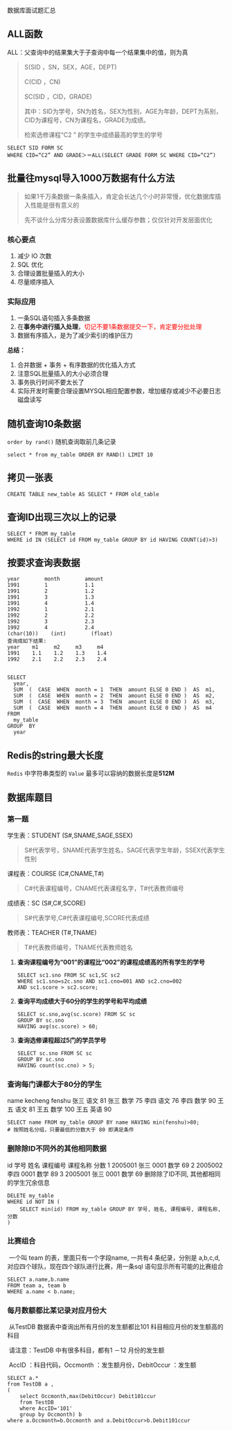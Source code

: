 数据库面试题汇总

## ALL函数

ALL：父查询中的结果集大于子查询中每一个结果集中的值，则为真

> S(SID ，SN，SEX，AGE，DEPT)
>
> C(CID ，CN)
>
> SC(SID ，CID，GRADE)
>
> 其中：SID为学号，SN为姓名，SEX为性别，AGE为年龄，DEPT为系别，CID为课程号，CN为课程名，GRADE为成绩。
>
> 检索选修课程“C2 ” 的学生中成绩最高的学生的学号

````mysql
SELECT SID FORM SC 
WHERE CID=“C2” AND GRADE＞＝ALL(SELECT GRADE FORM SC WHERE CID=“C2”)
````



## 批量往mysql导入1000万数据有什么方法

> 如果1千万条数据一条条插入，肯定会长达几个小时非常慢，优化数据库插入性能是很有意义的
>
> 先不谈什么分库分表设置数据库什么缓存参数；仅仅针对开发层面优化

### 核心要点

1. 减少 IO 次数
2. SQL 优化
3. 合理设置批量插入的大小
4. 尽量顺序插入

### 实际应用

1. 一条SQL语句插入多条数据    
2. 在**事务中进行插入处理**，<font color=red>切记不要1条数据提交一下，肯定要分批处理</font>
3. 数据有序插入，是为了减少索引的维护压力

**总结：**

1. 合并数据 + 事务 + 有序数据的优化插入方式
2. 注意SQL批量插入的大小必须合理
3. 事务执行时间不要太长了
4. 实际开发时需要合理设置MYSQL相应配置参数，增加缓存或减少不必要日志磁盘读写



## 随机查询10条数据

`order by rand()` 随机查询取前几条记录

```MYSQL
select * from my_table ORDER BY RAND() LIMIT 10
```

## 拷贝一张表

```mysql
CREATE TABLE new_table AS SELECT * FROM old_table
```

## 查询ID出现三次以上的记录

```mysql
SELECT * FROM my_table 
WHERE id IN (SELECT id FROM my_table GROUP BY id HAVING COUNT(id)>3)
```

## 按要求查询表数据

```mysql
year        month        amount
1991        1            1.1
1991        2            1.2
1991        3            1.3
1991        4            1.4
1992        1            2.1
1992        2            2.2
1992        3            2.3
1992        4            2.4
(char(10))    (int)        (float)
查询成如下结果:
year    m1     m2     m3     m4
1991    1.1    1.2    1.3    1.4
1992    2.1    2.2    2.3    2.4


SELECT
  year,
  SUM  (  CASE  WHEN  month = 1  THEN  amount ELSE 0 END )  AS  m1,
  SUM  (  CASE  WHEN  month = 2  THEN  amount ELSE 0 END )  AS  m2,
  SUM  (  CASE  WHEN  month = 3  THEN  amount ELSE 0 END )  AS  m3,
  SUM  (  CASE  WHEN  month = 4  THEN  amount ELSE 0 END )  AS  m4
FROM
  my_table
GROUP  BY
  year
```

## Redis的string最大长度

`Redis` 中字符串类型的 `Value` 最多可以容纳的数据长度是**512M** 



## 数据库题目

### 第一题

学生表：STUDENT  (S#,SNAME,SAGE,SSEX)

> S#代表学号，SNAME代表学生姓名，SAGE代表学生年龄，SSEX代表学生性别

课程表：COURSE  (C#,CNAME,T#)

> C#代表课程编号，CNAME代表课程名字，T#代表教师编号

成绩表：SC   (S#,C#,SCORE)

> S#代表学号,C#代表课程编号,SCORE代表成绩

教师表：TEACHER  (T#,TNAME)

> T#代表教师编号，TNAME代表教师姓名

1. **查询课程编号为“001”的课程比“002”的课程成绩高的所有学生的学号**

   ```mysql
   SELECT sc1.sno FROM SC sc1,SC sc2 
   WHERE sc1.sno=s2c.sno AND sc1.cno=001 AND sc2.cno=002 
   AND sc1.score > sc2.score;
   ```

2. **查询平均成绩大于60分的学生的学号和平均成绩**

   ```mysql
   SELECT sc.sno,avg(sc.score) FROM SC sc 
   GROUP BY sc.sno 
   HAVING avg(sc.score) > 60;
   ```
   
3. **查询选修课程超过5门的学员学号**

   ```mysql
   SELECT sc.sno FROM SC sc 
   GROUP BY sc.sno 
   HAVING count(sc.cno) > 5;
   ```

   





### 查询每门课都大于80分的学生

name   kecheng   fenshu
张三    语文       81
张三     数学       75
李四     语文       76
李四     数学       90
王五     语文       81
王五     数学       100
王五     英语       90

```mysql
SELECT name FROM my_table GROUP BY name HAVING min(fenshu)>80;
# 按照姓名分组，只要最低的分数大于 80 即满足条件
```



### 删除除ID不同外的其他相同数据

id  学号   姓名 课程编号 课程名称 分数
1        2005001 张三 0001     数学    69
2        2005002 李四 0001      数学    89
3        2005001 张三 0001      数学    69
删除除了ID不同, 其他都相同的学生冗余信息

```mysql
DELETE my_table 
WHERE id NOT IN (
    SELECT min(id) FROM my_table GROUP BY 学号, 姓名, 课程编号, 课程名称, 分数
)
```



### 比赛组合

​		一个叫 team 的表，里面只有一个字段name, 一共有4 条纪录，分别是 a,b,c,d,  对应四个球队，现在四个球队进行比赛，用一条sql 语句显示所有可能的比赛组合

```mysql
SELECT a.name,b.name 
FROM team a, team b 
WHERE a.name < b.name;
```



### 每月数额都比某记录对应月份大

​		从TestDB 数据表中查询出所有月份的发生额都比101 科目相应月份的发生额高的科目

​		请注意：TestDB 中有很多科目，都有1 －12 月份的发生额

​		AccID ：科目代码，Occmonth ：发生额月份，DebitOccur ：发生额

```mysql
SELECT a.*
from TestDB a ,
(
    select Occmonth,max(DebitOccur) Debit101ccur 
 	from TestDB 
 	where AccID='101' 
 	group by Occmonth) b
where a.Occmonth=b.Occmonth and a.DebitOccur>b.Debit101ccur
```

